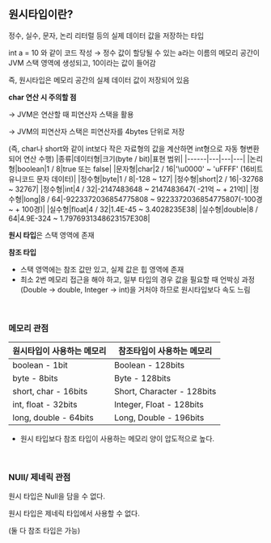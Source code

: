 ## 원시타입이란?

정수, 실수, 문자, 논리 리터럴 등의 실제 데이터 값을 저장하는 타입

int a = 10 와 같이 코드 작성 → 정수 값이 할당될 수 있는 a라는 이름의 메모리 공간이 JVM 스택 영역에 생성되고, 10이라는 값이 들어감 

즉, 원시타입은 메모리 공간의 실제 데이터 값이 저장되어 있음

**char 연산 시 주의할 점**

→ JVM은 연산할 때 피연산자 스택을 활용 

→ JVM의 피연산자 스택은 피연산자를 4bytes 단위로 저장 

(즉, char나 short와 같이 int보다 작은 자료형의 값을 계산하면 int형으로 자동 형변환되어 연산 수행)
|종류|데이터형|크기(byte / bit)|표현 범위|
|------|---|---|---|
|논리형|boolean|1 / 8|true 또는 false|
|문자형|char|2 / 16|'\u0000' ~ 'uFFFF' (16비트 유니코드 문자 데이터)|
|정수형|byte|1 / 8|-128 ~ 127|
|정수형|short|2 / 16|-32768 ~ 32767|
|정수형|int|4 / 32|-2147483648 ~ 2147483647( -21억 ~ + 21억)|
|정수형|long|8 / 64|-9223372036854775808 ~ 9223372036854775807(-100경 ~ + 100경)|
|실수형|float|4 / 32|1.4E-45 ~ 3.4028235E38|
|실수형|double|8 / 64|4.9E-324 ~ 1.7976931348623157E308|


**원시 타입**은 스택 영역에 존재

**참조 타입**

- 스택 영역에는 참조 값만 있고, 실제 값은 힙 영역에 존재
- 최소 2번 메모리 접근을 해야 하고, 일부 타입의 경우 값을 필요할 때 언박싱 과정(Double → double, Integer → int)을 거처야 하므로 원시타입보다 속도 느림

<br/>

### 메모리 관점

|원시타입이 사용하는 메모리|참조타입이 사용하는 메모리|
|------|---|
|boolean - 1bit|Boolean - 128bits|
|byte - 8bits|Byte - 128bits|
|short, char - 16bits|Short, Character - 128bits|
|int, float - 32bits|Integer, Float - 128bits|
|long, double - 64bits|Long, Double - 196bits|

 
- 원시 타입보다 참조 타입이 사용하는 메모리 양이 압도적으로 높다.

<br/>

### NUll/ 제네릭 관점
원시 타입은 Null을 담을 수 없다.

원시 타입은 제네릭 타입에서 사용할 수 없다.

(둘 다 참조 타입은 가능)
